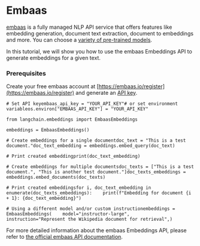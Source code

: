 Embaas
======

[embaas](https://embaas.io) is a fully managed NLP API service that offers features like embedding generation, document text extraction, document to embeddings and more. You can choose a [variety of pre-trained models](https://embaas.io/docs/models/embeddings).

In this tutorial, we will show you how to use the embaas Embeddings API to generate embeddings for a given text.

### Prerequisites[](#prerequisites "Direct link to Prerequisites")

Create your free embaas account at [https://embaas.io/register](https://embaas.io/register) and generate an [API key](https://embaas.io/dashboard/api-keys).

    # Set API keyembaas_api_key = "YOUR_API_KEY"# or set environment variableos.environ["EMBAAS_API_KEY"] = "YOUR_API_KEY"

    from langchain.embeddings import EmbaasEmbeddings

    embeddings = EmbaasEmbeddings()

    # Create embeddings for a single documentdoc_text = "This is a test document."doc_text_embedding = embeddings.embed_query(doc_text)

    # Print created embeddingprint(doc_text_embedding)

    # Create embeddings for multiple documentsdoc_texts = ["This is a test document.", "This is another test document."]doc_texts_embeddings = embeddings.embed_documents(doc_texts)

    # Print created embeddingsfor i, doc_text_embedding in enumerate(doc_texts_embeddings):    print(f"Embedding for document {i + 1}: {doc_text_embedding}")

    # Using a different model and/or custom instructionembeddings = EmbaasEmbeddings(    model="instructor-large",    instruction="Represent the Wikipedia document for retrieval",)

For more detailed information about the embaas Embeddings API, please refer to [the official embaas API documentation](https://embaas.io/api-reference).
